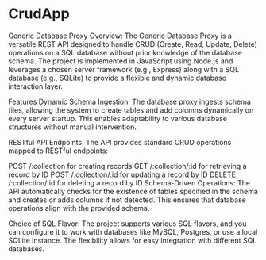 # CrudApp
Generic Database Proxy
Overview:
The Generic Database Proxy is a versatile REST API designed to handle CRUD (Create, Read, Update, Delete) operations on a SQL database without prior knowledge of the database schema. The project is implemented in JavaScript using Node.js and leverages a chosen server framework (e.g., Express) along with a SQL database (e.g., SQLite) to provide a flexible and dynamic database interaction layer.

Features
Dynamic Schema Ingestion: The database proxy ingests schema files, allowing the system to create tables and add columns dynamically on every server startup. This enables adaptability to various database structures without manual intervention.

RESTful API Endpoints: The API provides standard CRUD operations mapped to RESTful endpoints:

POST /:collection for creating records
GET /:collection/:id for retrieving a record by ID
POST /:collection/:id for updating a record by ID
DELETE /:collection/:id for deleting a record by ID
Schema-Driven Operations: The API automatically checks for the existence of tables specified in the schema and creates or adds columns if not detected. This ensures that database operations align with the provided schema.

Choice of SQL Flavor: The project supports various SQL flavors, and you can configure it to work with databases like MySQL, Postgres, or use a local SQLite instance. The flexibility allows for easy integration with different SQL databases.
